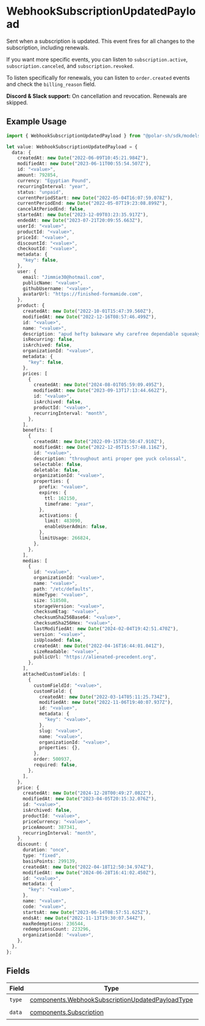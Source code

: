 # WebhookSubscriptionUpdatedPayload

Sent when a subscription is updated. This event fires for all changes to the subscription, including renewals.

If you want more specific events, you can listen to `subscription.active`, `subscription.canceled`, and `subscription.revoked`.

To listen specifically for renewals, you can listen to `order.created` events and check the `billing_reason` field.

**Discord & Slack support:** On cancellation and revocation. Renewals are skipped.

## Example Usage

```typescript
import { WebhookSubscriptionUpdatedPayload } from "@polar-sh/sdk/models/components";

let value: WebhookSubscriptionUpdatedPayload = {
  data: {
    createdAt: new Date("2022-06-09T10:45:21.984Z"),
    modifiedAt: new Date("2023-06-11T00:55:54.507Z"),
    id: "<value>",
    amount: 792854,
    currency: "Egyptian Pound",
    recurringInterval: "year",
    status: "unpaid",
    currentPeriodStart: new Date("2022-05-04T16:07:59.078Z"),
    currentPeriodEnd: new Date("2022-05-07T19:23:08.899Z"),
    cancelAtPeriodEnd: false,
    startedAt: new Date("2023-12-09T03:23:35.917Z"),
    endedAt: new Date("2023-07-21T20:09:55.663Z"),
    userId: "<value>",
    productId: "<value>",
    priceId: "<value>",
    discountId: "<value>",
    checkoutId: "<value>",
    metadata: {
      "key": false,
    },
    user: {
      email: "Jimmie30@hotmail.com",
      publicName: "<value>",
      githubUsername: "<value>",
      avatarUrl: "https://finished-formamide.com",
    },
    product: {
      createdAt: new Date("2022-10-01T15:47:39.560Z"),
      modifiedAt: new Date("2022-12-16T08:57:46.499Z"),
      id: "<value>",
      name: "<value>",
      description: "apud hefty bakeware why carefree dependable squeaky freely",
      isRecurring: false,
      isArchived: false,
      organizationId: "<value>",
      metadata: {
        "key": false,
      },
      prices: [
        {
          createdAt: new Date("2024-08-01T05:59:09.495Z"),
          modifiedAt: new Date("2023-09-13T17:13:44.662Z"),
          id: "<value>",
          isArchived: false,
          productId: "<value>",
          recurringInterval: "month",
        },
      ],
      benefits: [
        {
          createdAt: new Date("2022-09-15T20:50:47.910Z"),
          modifiedAt: new Date("2022-12-05T15:57:48.116Z"),
          id: "<value>",
          description: "throughout anti proper gee yuck colossal",
          selectable: false,
          deletable: false,
          organizationId: "<value>",
          properties: {
            prefix: "<value>",
            expires: {
              ttl: 162150,
              timeframe: "year",
            },
            activations: {
              limit: 483090,
              enableUserAdmin: false,
            },
            limitUsage: 266824,
          },
        },
      ],
      medias: [
        {
          id: "<value>",
          organizationId: "<value>",
          name: "<value>",
          path: "/etc/defaults",
          mimeType: "<value>",
          size: 518508,
          storageVersion: "<value>",
          checksumEtag: "<value>",
          checksumSha256Base64: "<value>",
          checksumSha256Hex: "<value>",
          lastModifiedAt: new Date("2024-02-04T19:42:51.470Z"),
          version: "<value>",
          isUploaded: false,
          createdAt: new Date("2022-04-16T16:44:01.041Z"),
          sizeReadable: "<value>",
          publicUrl: "https://alienated-precedent.org",
        },
      ],
      attachedCustomFields: [
        {
          customFieldId: "<value>",
          customField: {
            createdAt: new Date("2022-03-14T05:11:25.734Z"),
            modifiedAt: new Date("2022-11-06T19:40:07.937Z"),
            id: "<value>",
            metadata: {
              "key": "<value>",
            },
            slug: "<value>",
            name: "<value>",
            organizationId: "<value>",
            properties: {},
          },
          order: 500937,
          required: false,
        },
      ],
    },
    price: {
      createdAt: new Date("2024-12-28T00:49:27.082Z"),
      modifiedAt: new Date("2023-04-05T20:15:32.076Z"),
      id: "<value>",
      isArchived: false,
      productId: "<value>",
      priceCurrency: "<value>",
      priceAmount: 387341,
      recurringInterval: "month",
    },
    discount: {
      duration: "once",
      type: "fixed",
      basisPoints: 299139,
      createdAt: new Date("2022-04-18T12:50:34.974Z"),
      modifiedAt: new Date("2024-06-28T16:41:02.450Z"),
      id: "<value>",
      metadata: {
        "key": "<value>",
      },
      name: "<value>",
      code: "<value>",
      startsAt: new Date("2023-06-14T08:57:51.625Z"),
      endsAt: new Date("2022-11-13T19:30:07.544Z"),
      maxRedemptions: 236544,
      redemptionsCount: 223296,
      organizationId: "<value>",
    },
  },
};
```

## Fields

| Field                                                                                                                | Type                                                                                                                 | Required                                                                                                             | Description                                                                                                          |
| -------------------------------------------------------------------------------------------------------------------- | -------------------------------------------------------------------------------------------------------------------- | -------------------------------------------------------------------------------------------------------------------- | -------------------------------------------------------------------------------------------------------------------- |
| `type`                                                                                                               | [components.WebhookSubscriptionUpdatedPayloadType](../../models/components/webhooksubscriptionupdatedpayloadtype.md) | :heavy_check_mark:                                                                                                   | N/A                                                                                                                  |
| `data`                                                                                                               | [components.Subscription](../../models/components/subscription.md)                                                   | :heavy_check_mark:                                                                                                   | N/A                                                                                                                  |